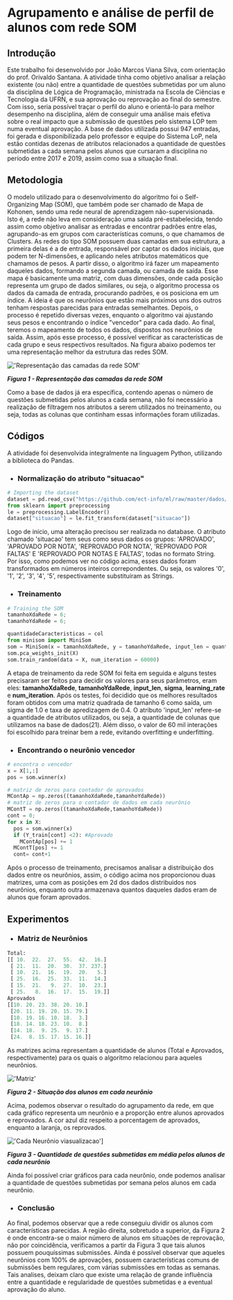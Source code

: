 # Agrupamento e análise de perfil de alunos com rede SOM   

## Introdução
Este trabalho foi desenvolvido por João Marcos Viana Silva, com orientação do prof. Orivaldo Santana. 
A atividade tinha como objetivo analisar a relação existente (ou não) entre a quantidade de questões submetidas por um aluno da disciplina de Lógica de Programação, ministrada na Escola de Ciências e Tecnologia da UFRN, e sua aprovação ou reprovação ao final do semestre. Com isso, seria possível traçar o perfil do aluno e orientá-lo para melhor desempenho na disciplina, além de conseguir uma análise mais efetiva sobre o real impacto que a submissão de questões pelo sistema LOP tem numa eventual aprovação. 
A base de dados utilizada possui 947 entradas, foi gerada e disponibilizada pelo professor e equipe do Sistema LoP, 
nela estão contidas dezenas de atributos relacionados a quantidade de questões submetidas a cada semana pelos alunos que cursaram a disciplina no período entre 2017 e 2019, assim como sua a situação final.

## Metodologia 
O modelo utilizado para o desenvolvimento do algoritmo foi o Self-Organizing Map (SOM), que também pode ser chamado de Mapa de Kohonen, sendo uma rede neural de aprendizagem não-supervisionada. Isto é, a rede não leva em consideração uma saída pré-estabelecida, tendo assim como objetivo analisar as entradas e encontrar padrões entre elas, agrupando-as em grupos com características comuns, o que chamamos de Clusters. As redes do tipo SOM possuem duas camadas em sua estrutura, a primeira delas é a de entrada, responsável por captar os dados iniciais, que podem ter N-dimensões, e aplicando neles atributos matemáticos que chamamos de pesos. A partir disso, o algoritmo irá fazer um mapeamento daqueles dados, formando a segunda camada, ou camada de saída. Esse mapa é basicamente uma matriz, com duas dimensões, onde cada posição representa um grupo de dados similares, ou seja, o algoritmo processa os dados da camada de entrada, procurando padrões, e os posiciona em um índice. A ideia é que os neurônios que estão mais próximos uns dos outros tenham respostas parecidas para entradas semelhantes. Depois, o processo é repetido diversas vezes, enquanto o algoritmo vai ajustando seus pesos e encontrando o índice "vencedor" para cada dado. Ao final, teremos o mapeamento de todos os dados, dispostos nos neurônios de saída. Assim, após esse processo, é possível verificar as características de cada grupo e seus respectivos resultados. Na figura abaixo podemos ter uma representação melhor da estrutura das redes SOM.

!['Representação das camadas da rede SOM'](https://encrypted-tbn0.gstatic.com/images?q=tbn%3AANd9GcR1x4NvuAXBPGIhI9a3991XLkEmI3ZGbPuE0CU-6q0oMVOCJXW5)


***Figura 1 - Representação das camadas da rede SOM***

Como a base de dados já era específica, contendo apenas o número de questões submetidas pelos alunos a cada semana, não foi necessário a realização de filtragem nos atributos a serem utilizados no treinamento, ou seja, todas as colunas que continham essas informações foram utilizadas.

## Códigos 
A atividade foi desenvolvida integralmente na linguagem Python, utilizando a biblioteca do Pandas.

* <h3>Normalização do atributo "situacao"</h3>
~~~ python
# Importing the dataset
dataset = pd.read_csv("https://github.com/ect-info/ml/raw/master/dados/lop_submissao_semana.csv");
from sklearn import preprocessing
le = preprocessing.LabelEncoder()
dataset["situacao"] = le.fit_transform(dataset["situacao"])
~~~
Logo de início, uma alteração precisou ser realizada no database. O atributo chamado 'situacao' tem seus como seus dados os grupos: 'APROVADO', 'APROVADO POR NOTA', 'REPROVADO POR NOTA', 'REPROVADO POR FALTAS' E 'REPROVADO POR NOTAS E FALTAS', todas no formato String. Por isso, como podemos ver no código acima, esses dados foram transformados em números inteiros correpondentes. Ou seja, os valores '0', '1', '2', '3', '4', '5', respectivamente substituíram as Strings.

* <h3>Treinamento</h3>
~~~ python
# Training the SOM
tamanhoXdaRede = 6; 
tamanhoYdaRede = 6; 

quantidadeCaracteristicas = col
from minisom import MiniSom
som = MiniSom(x = tamanhoXdaRede, y = tamanhoYdaRede, input_len = quantidadeCaracteristicas, sigma = 1.0, learning_rate = 0.4)
som.pca_weights_init(X)
som.train_random(data = X, num_iteration = 60000)
~~~
A etapa de treinamento da rede SOM foi feita em seguida e alguns testes precisaram ser feitos para decidir os valores para seus parâmetros, eram eles: **tamanhoXdaRede**, **tamanhoYdaRede**, **input_len**, **sigma**, **learning_rate** e **num_iteration**. Após os testes, foi decidido que os melhores resultados foram obtidos com uma matriz quadrada de tamanho 6 como saída, um sigma de 1.0 e taxa de apredizagem de 0.4. O atributo 'input_len' refere-se a quantidade de atributos utilizados, ou seja, a quantidade de colunas que utilizamos na base de dados(21). Além disso, o valor de 60 mil interações foi escolhido para treinar bem a rede, evitando overfitting e underfitting.  

* <h3>Encontrando o neurônio vencedor</h3>
~~~ python
# encontra o vencedor 
x = X[1,:]
pos = som.winner(x)

# matriz de zeros para contador de aprovados 
MContAp = np.zeros((tamanhoXdaRede,tamanhoYdaRede))
# matriz de zeros para o contador de dados em cada neurônio 
MContT = np.zeros((tamanhoXdaRede,tamanhoYdaRede))
cont = 0; 
for x in X: 
  pos = som.winner(x)
  if (Y_train[cont] <2): #Aprovado 
    MContAp[pos] += 1
  MContT[pos] += 1
  cont= cont+1
~~~
Após o processo de treinamento, precisamos analisar a distribuição dos dados entre os neurônios, assim, o código acima nos proporcionou duas matrizes, uma com as posições em 2d dos dados distribuidos nos neurônios, enquanto outra armazenava quantos daqueles dados eram de alunos que foram aprovados.

## Experimentos 
* <h3>Matriz de Neurônios</h3>
~~~ python
Total:
[[ 10.  22.  27.  55.  42.  16.]
 [ 21.  11.  20.  30.  37. 237.]
 [ 10.  21.  16.  19.  20.   5.]
 [ 25.  16.  25.  33.  11.  14.]
 [ 15.  21.   9.  27.  10.  23.]
 [ 25.   8.  16.  17.  15.  19.]]
Aprovados
[[10. 20. 23. 38. 20. 10.]
 [20. 11. 19. 20. 15. 79.]
 [10. 19. 16. 10. 18.  3.]
 [18. 14. 18. 23. 10.  8.]
 [14. 18.  9. 25.  9. 17.]
 [24.  8. 15. 17. 15. 16.]]
~~~
As matrizes acima representam a quantidade de alunos (Total e Aprovados, respectivamente) para os quais o algoritmo relacionou para aqueles neurônios.

!['Matriz'](https://github.com/jota-emi/ML/blob/master/resultado%20neur%C3%B4nios.png?raw=true)

***Figura 2 - Situação dos alunos em cada neurônio***

Acima, podemos observar o resultado do agrupamento da rede, em que cada gráfico representa um neurônio e a proporção entre alunos aprovados e reprovados. A cor azul diz respeito a porcentagem de aprovados, enquanto a laranja, os reprovados.

!['Cada Neurônio viasualizacao'](https://github.com/jota-emi/ML/blob/master/cadaneur%C3%B4nio.png?raw=true)]


***Figura 3 - Quantidade de questões submetidas em média pelos alunos de cada neurônio***

Ainda foi possível criar gráficos para cada neurônio, onde podemos analisar a quantidade de questões submetidas por semana pelos alunos em cada neurônio.

* <h3>Conclusão</h3>

Ao final, podemos observar que a rede conseguiu dividir os alunos com características parecidas. A região direita, sobretudo a superior, da Figura 2 é onde encontra-se o maior número de alunos em situações de reprovação, não por coincidência, verificamos a partir da Figura 3 que tais alunos possuem pouquíssimas submissões. Ainda é possível observar que aqueles neurônios com 100% de aprovações, possuem características comuns de submissões bem regulares, com várias submissões em todas as semanas. Tais analises, deixam claro que existe uma relação de grande influência entre a quantidade e regularidade de questôes submetidas e a eventual aprovação do aluno.
